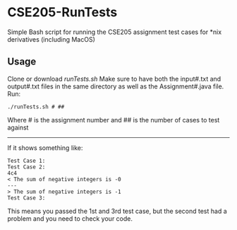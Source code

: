 # CSE205-RunTests
Simple Bash script for running the CSE205 assignment test cases for *nix derivatives (including MacOS)

## Usage
Clone or download *runTests.sh*
Make sure to have both the input#.txt and output#.txt files in the same directory as well as the Assignment#.java file.
Run:
```
./runTests.sh # ##
```
Where # is the assignment number and ## is the number of cases to test against

---
If it shows something like:
```
Test Case 1:
Test Case 2:
4c4
< The sum of negative integers is -0
---
> The sum of negative integers is -1
Test Case 3:
```
This means you passed the 1st and 3rd test case, but the second test had a problem and you need to check your code.
